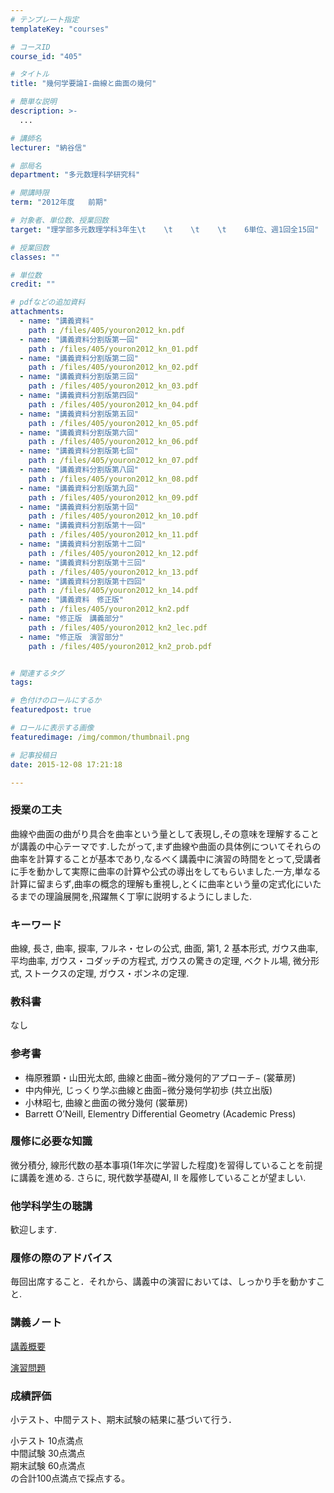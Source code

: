 ```yaml
---
# テンプレート指定
templateKey: "courses"

# コースID
course_id: "405"

# タイトル
title: "幾何学要論I-曲線と曲面の幾何"

# 簡単な説明
description: >-
  ...

# 講師名
lecturer: "納谷信"

# 部局名
department: "多元数理科学研究科"

# 開講時限
term: "2012年度	前期"

# 対象者、単位数、授業回数
target: "理学部多元数理学科3年生\t    \t    \t    \t    6単位、週1回全15回"

# 授業回数
classes: ""

# 単位数
credit: ""

# pdfなどの追加資料
attachments: 
  - name: "講義資料" 
    path : /files/405/youron2012_kn.pdf
  - name: "講義資料分割版第一回" 
    path : /files/405/youron2012_kn_01.pdf
  - name: "講義資料分割版第二回" 
    path : /files/405/youron2012_kn_02.pdf
  - name: "講義資料分割版第三回" 
    path : /files/405/youron2012_kn_03.pdf
  - name: "講義資料分割版第四回" 
    path : /files/405/youron2012_kn_04.pdf
  - name: "講義資料分割版第五回" 
    path : /files/405/youron2012_kn_05.pdf
  - name: "講義資料分割版第六回" 
    path : /files/405/youron2012_kn_06.pdf
  - name: "講義資料分割版第七回" 
    path : /files/405/youron2012_kn_07.pdf
  - name: "講義資料分割版第八回" 
    path : /files/405/youron2012_kn_08.pdf
  - name: "講義資料分割版第九回" 
    path : /files/405/youron2012_kn_09.pdf
  - name: "講義資料分割版第十回" 
    path : /files/405/youron2012_kn_10.pdf
  - name: "講義資料分割版第十一回" 
    path : /files/405/youron2012_kn_11.pdf
  - name: "講義資料分割版第十二回" 
    path : /files/405/youron2012_kn_12.pdf
  - name: "講義資料分割版第十三回" 
    path : /files/405/youron2012_kn_13.pdf
  - name: "講義資料分割版第十四回" 
    path : /files/405/youron2012_kn_14.pdf
  - name: "講義資料　修正版" 
    path : /files/405/youron2012_kn2.pdf
  - name: "修正版　講義部分" 
    path : /files/405/youron2012_kn2_lec.pdf
  - name: "修正版　演習部分" 
    path : /files/405/youron2012_kn2_prob.pdf


# 関連するタグ
tags:

# 色付けのロールにするか
featuredpost: true

# ロールに表示する画像
featuredimage: /img/common/thumbnail.png

# 記事投稿日
date: 2015-12-08 17:21:18

---
```


### 授業の工夫

曲線や曲面の曲がり具合を曲率という量として表現し,その意味を理解することが講義の中心テーマです.したがって,まず曲線や曲面の具体例についてそれらの曲率を計算することが基本であり,なるべく講義中に演習の時間をとって,受講者に手を動かして実際に曲率の計算や公式の導出をしてもらいました.一方,単なる計算に留まらず,曲率の概念的理解も重視し,とくに曲率という量の定式化にいたるまでの理論展開を,飛躍無く丁寧に説明するようにしました.

### キーワード

曲線, 長さ, 曲率, 捩率, フルネ・セレの公式, 曲面, 第1, 2 基本形式, ガウス曲率, 平均曲率, ガウス・コダッチの方程式, ガウスの驚きの定理, ベクトル場, 微分形式, ストークスの定理, ガウス・ボンネの定理. 

### 教科書

なし

### 参考書

  * 梅原雅顕・山田光太郎, 曲線と曲面−微分幾何的アプローチ− (裳華房) 
  * 中内伸光, じっくり学ぶ曲線と曲面−微分幾何学初歩 (共立出版) 
  * 小林昭七, 曲線と曲面の微分幾何 (裳華房) 
  * Barrett O’Neill, Elementry Differential Geometry (Academic Press)

### 履修に必要な知識

微分積分, 線形代数の基本事項(1年次に学習した程度)を習得していることを前提に講義を進める. さらに, 現代数学基礎AI, II を履修していることが望ましい. 

### 他学科学生の聴講

歓迎します.

### 履修の際のアドバイス

毎回出席すること．それから、講義中の演習においては、しっかり手を動かすこと.

### 講義ノート




[講義概要](/files/405/youron2012_kn2_lec.pdf) 


[演習問題](/files/405/youron2012_kn2_prob.pdf) 

### 成績評価

小テスト、中間テスト、期末試験の結果に基づいて行う．

小テスト 10点満点  
中間試験 30点満点  
期末試験 60点満点  
の合計100点満点で採点する。
